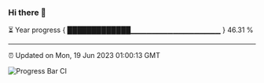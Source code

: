 ### Hi there 👋

⏳ Year progress { █████████████▁▁▁▁▁▁▁▁▁▁▁▁▁▁▁▁▁ } 46.31 %

---

⏰ Updated on Mon, 19 Jun 2023 01:00:13 GMT

![Progress Bar CI](https://github.com/liununu/liununu/workflows/Progress%20Bar%20CI/badge.svg)
